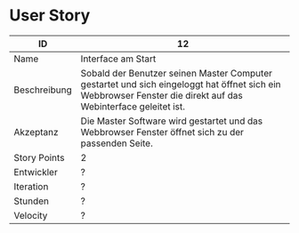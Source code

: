 # User Story

| ID         |12|
|-|-|
|Name        |Interface am Start|
|Beschreibung|Sobald der Benutzer seinen Master Computer gestartet und sich eingeloggt hat öffnet sich ein Webbrowser Fenster die direkt auf das Webinterface geleitet ist.|
|Akzeptanz   |Die Master Software wird gestartet und das Webbrowser Fenster öffnet sich zu der passenden Seite.|
|Story Points|2|
|Entwickler  |?|
|Iteration   |?|
|Stunden     |?|
|Velocity    |?|
